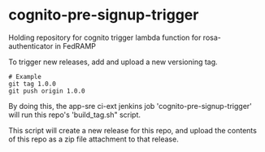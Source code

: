 # cognito-pre-signup-trigger

Holding repository for cognito trigger lambda function for rosa-authenticator in FedRAMP

To trigger new releases, add and upload a new versioning tag.

```
# Example
git tag 1.0.0
git push origin 1.0.0
```

By doing this, the app-sre ci-ext jenkins job 'cognito-pre-signup-trigger' will run this repo's 'build_tag.sh" script.

This script will create a new release for this repo, and upload the contents of this repo as a zip file attachment to that release.
